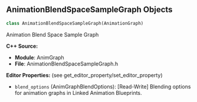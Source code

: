 ## AnimationBlendSpaceSampleGraph Objects

```python
class AnimationBlendSpaceSampleGraph(AnimationGraph)
```

Animation Blend Space Sample Graph

**C++ Source:**

- **Module**: AnimGraph
- **File**: AnimationBlendSpaceSampleGraph.h

**Editor Properties:** (see get_editor_property/set_editor_property)

- ``blend_options`` (AnimGraphBlendOptions):  [Read-Write] Blending options for animation graphs in Linked Animation Blueprints.

<a id="unreal.AnimationCustomTransitionGraph"></a>